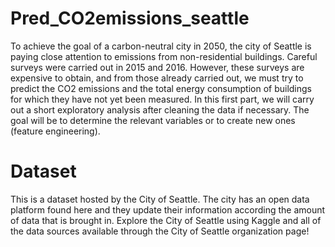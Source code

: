 # Pred_CO2emissions_seattle
To achieve the goal of a carbon-neutral city in 2050, the city of Seattle is paying close attention to emissions from non-residential buildings.  Careful surveys were carried out in 2015 and 2016.
 However, these surveys are expensive to obtain, and from those already carried out, we must try to predict the CO2 emissions and the total energy consumption of buildings for which they have not yet been measured.
In this first part, we will carry out a short exploratory analysis after cleaning the data if necessary. The goal will be to determine the relevant variables or to create new ones (feature engineering).

# Dataset 
This is a dataset hosted by the City of Seattle. The city has an open data platform found here and they update their information according the amount of data that is brought in. Explore the City of Seattle using Kaggle and all of the data sources available through the City of Seattle organization page! 

